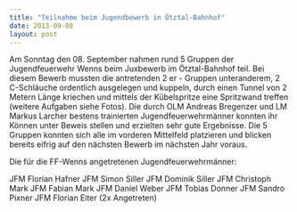 ```yaml
---
title: "Teilnahme beim Jugendbewerb in Ötztal-Bahnhof"
date: 2013-09-08
layout: post
---
```


Am Sonntag den 08. September nahmen rund 5 Gruppen der Jugendfeuerwehr Wenns beim Juxbewerb im Ötztal-Bahnhof teil. Bei diesem Bewerb mussten die antretenden 2 er - Gruppen unteranderem, 2 C-Schläuche ordentlich ausgelegen und kuppeln, durch einen Tunnel von 2 Metern Länge kriechen und mittels der Kübelspritze eine Spritzwand treffen (weitere Aufgaben siehe Fotos). Die durch OLM Andreas Bregenzer und LM Markus Larcher bestens trainierten Jugendfeuerwehrmänner konnten ihr Können unter Beweis stellen und erzielten sehr gute Ergebnisse. Die 5 Gruppen konnten sich alle im vorderen Mittelfeld platzieren und blicken bereits eifrig auf den nächsten Bewerb im nächsten Jahr voraus.

Die für die FF-Wenns angetretenen Jugendfeuerwehrmänner:

JFM Florian Hafner
JFM Simon Siller
JFM Dominik Siller
JFM Christoph Mark
JFM Fabian Mark
JFM Daniel Weber
JFM Tobias Donner
JFM Sandro Pixner
JFM Florian Eiter (2x Angetreten)
